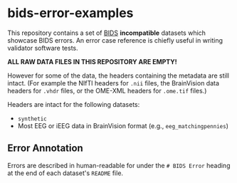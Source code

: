 # bids-error-examples

This repository contains a set of [BIDS](https://bids.neuroimaging.io/) **incompatible** datasets which showcase BIDS errors.
An error case reference is chiefly useful in writing validator software tests.

**ALL RAW DATA FILES IN THIS REPOSITORY ARE EMPTY!**

However for some of the data, the headers containing the metadata are still
intact. (For example the NIfTI headers for `.nii` files, the BrainVision data
headers for `.vhdr` files, or the OME-XML headers for `.ome.tif` files.)

Headers are intact for the following datasets:

- `synthetic`
- Most EEG or iEEG data in BrainVision format (e.g., `eeg_matchingpennies`)

## Error Annotation

Errors are described in human-readable for under the `# BIDS Error` heading at the end of each dataset's `README` file.
